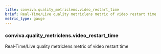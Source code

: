 ```yaml
---
title: conviva.quality_metriclens.video_restart_time
brief: Real-Time/Live quality metriclens metric of video restart time
metric_type: gauge
---
```

### conviva.quality_metriclens.video_restart_time

Real-Time/Live quality metriclens metric of video restart time